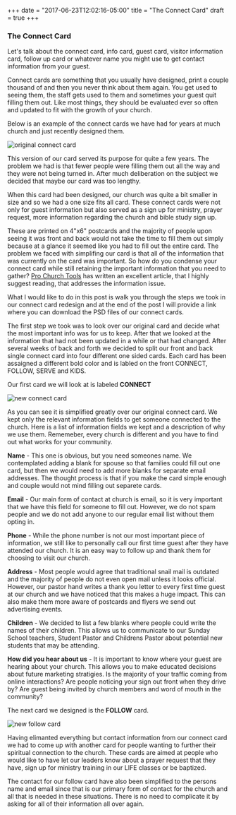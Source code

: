 +++
date = "2017-06-23T12:02:16-05:00"
title = "The Connect Card"
draft = true
+++

### The Connect Card

Let's talk about the connect card, info card, guest card, visitor information card, follow up card or whatever name you might use to get contact information from your guest.

Connect cards are something that you usually have designed, print a couple thousand of and then you never think about them again. You get used to seeing them, the staff gets used to them and sometimes your guest quit filling them out. Like most things, they should be evaluated ever so often and updated to fit with the growth of your church.

Below is an example of the connect cards we have had for years at much church and just recently designed them.

![original connect card](img/connectcardold.jpg)

This version of our card served its purpose for quite a few years. The problem we had is that fewer people were filling them out all the way and they were not being turned in. After much deliberation on the subject we decided that maybe our card was too lengthy.

When this card had been designed, our church was quite a bit smaller in size and so we had a one size fits all card. These connect cards were not only for guest information but also served as a sign up for ministry, prayer request, more information regarding the church and bible study sign up.

These are printed on 4"x6" postcards and the majority of people upon seeing it was front and back would not take the time to fill them out simply because at a glance it seemed like you had to fill out the entire card. The problem we faced with simplifing our card is that all of the information that was currently on the card was important. So how do you condense your connect card while still retaining the important information that you need to gather? [Pro Church Tools](https://prochurchtools.com/perfect-church-connection-card-examples/ "Pro Church Tools") has written an excellent article, that I highly suggest reading, that addresses the information issue.

What I would like to do in this post is walk you through the steps we took in our connect card redesign and at the end of the post I will provide a link where you can download the PSD files of our connect cards.

The first step we took was to look over our original card and decide what the most important info was for us to keep. After that we looked at the information that had not been updated in a while or that had changed. After several weeks of back and forth we decided to split our front and back single connect card into four different one sided cards. Each card has been assaigned a different bold color and is labled on the front CONNECT, FOLLOW, SERVE and KIDS.

Our first card we will look at is labeled **CONNECT**

![new connect card](img/connectcardnew.jpg)

As you can see it is simplified greatly over our original connect card. We kept only the relevant information fields to get someone connected to the church. Here is a list of information fields we kept and a description of why we use them. Rememeber, every church is different and you have to find out what works for your community.

**Name** - This one is obvious, but you need someones name. We contemplated adding a blank for spouse so that families could fill out one card, but then we would need to add more blanks for separate email addresses. The thought process is that if you make the card simple enough and couple would not mind filling out separete cards.

**Email** - Our main form of contact at church is email, so it is very important that we have this field for someone to fill out. However, we do not spam people and we do not add anyone to our regular email list without them opting in.

**Phone** - While the phone number is not our most important piece of information, we still like to personally call our first time guest after they have attended our church. It is an easy way to follow up and thank them for choosing to visit our church.

**Address** - Most people would agree that traditional snail mail is outdated and the majority of people do not even open mail unless it looks official. However, our pastor hand writes a thank you letter to every first time guest at our church and we have noticed that this makes a huge impact. This can also make them more aware of postcards and flyers we send out advertising events.

**Children** - We decided to list a few blanks where people could write the names of their children. This allows us to communicate to our Sunday School teachers, Student Pastor and Childrens Pastor about potential new students that may be attending.

**How did you hear about us** - It is important to know where your guest are hearing about your church. This allows you to make educated decisions about future marketing stratigies. Is the majority of your traffic coming from online interactions? Are people noticing your sign out front when they drive by? Are guest being invited by church members and word of mouth in the community?

The next card we designed is the **FOLLOW** card.

![new follow card](img/connectcardfollow.jpg)

Having elimanted everything but contact information from our connect card we had to come up with another card for people wanting to further their spiritual connection to the church. These cards are aimed at people who would like to have let our leaders know about a prayer request that they have, sign up for ministry training in our LIFE classes or be baptized.

The contact for our follow card have also been simplified to the persons name and email since that is our primary form of contact for the church and all that is needed in these situations. There is no need to complicate it by asking for all of their information all over again.
